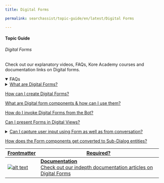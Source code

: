 ```yaml
---
title: Digital Forms

permalink: searchassist/topic-guide/en/latest/Digital Forms

---
```

#### Topic Guide
###### Digital Forms

  Check out our explanatory videos, FAQs, Kore Academy courses and documentation links on Digital forms.


<details open>
  <summary>FAQs
  </summary>
 <a class="nested-accordian-link no-doc-link" target="_blank" href="https://developer.kore.ai/docs/bots/bot-builder-tool/digital-forms/">
  <details class="nested-details">
 
  <summary>What are Digital Forms?
  </summary>

 
   A Digital form is an interactive User Interface that can be used for easy and efficient capture of information from the end-users.

  </details>
 </a>


<a class="doc-link" target="_blank" href="https://developer.kore.ai/docs/bots/bot-builder-tool/digital-forms/#Form_Creation">
 
  How can I create Digital Forms?

</a>


<a class="doc-link" target="_blank" href="https://developer.kore.ai/docs/bots/bot-builder-tool/digital-forms/#Component_Details">
 
  What are Digital form components & how can I use them?

</a>


<a class="doc-link" target="_blank" href="https://developer.kore.ai/docs/bots/bot-builder-tool/digital-forms/#Form_Invocation">

  How do I invoke Digital Forms from the Bot?

</a>

<a class="doc-link" target="_blank" href="https://developer.kore.ai/docs/bots/bot-builder-tool/digital-forms/#UI_Flow">

  Can I present Forms in Digital Views?

</a>

<a class="nested-accordian-link no-doc-link" target="_blank" href="https://developer.kore.ai/docs/bots/bot-builder-tool/digital-forms/#From_Tasks">

<details class="nested-details">
 
  <summary> Can I capture user input using Form as well as from conversation?

  </summary>

 
  Yes, you can use the same bot and choose the user experience as Form or Conversation based on the channel of execution.

  </details>


</a>

<a class="doc-link" target="_blank" href="https://developer.kore.ai/docs/bots/bot-builder-tool/digital-forms/#Components-Dialog_Node_Mapping">

  How does the Form components get converted to Sub-Dialog entities?

</a>


</details>





<a class="doc-link" target="_blank" href="https://developer.kore.ai/docs/bots/bot-builder-tool/digital-forms/">
 

| Frontmatter | Required? |
|-------------|-------------|
| ![alt text](images/docIcon.svg "Title") | **Documentation**  <br /> Check out our indepth documentation articles on Digital Forms | 


</a>
